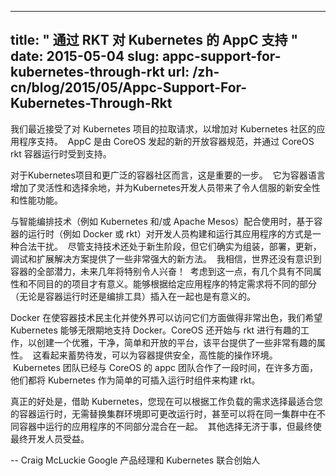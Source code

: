 <!--
---
title: " AppC Support for Kubernetes through RKT "
date: 2015-05-04
slug: appc-support-for-kubernetes-through-rkt
url: /zh-cn/blog/2015/05/Appc-Support-For-Kubernetes-Through-Rkt
---
-->
---
title: " 通过 RKT 对 Kubernetes 的 AppC 支持 "
date: 2015-05-04
slug: appc-support-for-kubernetes-through-rkt
url: /zh-cn/blog/2015/05/Appc-Support-For-Kubernetes-Through-Rkt
---
<!--
We very recently accepted a pull request to the Kubernetes project to add appc support for the Kubernetes community. &nbsp;Appc is a new open container specification that was initiated by CoreOS, and is supported through CoreOS rkt container runtime.
-->
我们最近接受了对 Kubernetes 项目的拉取请求，以增加对 Kubernetes 社区的应用程序支持。 &nbsp;AppC 是由 CoreOS 发起的新的开放容器规范，并通过 CoreOS rkt 容器运行时受到支持。

<!--
This is an important step forward for the Kubernetes project and for the broader containers community. &nbsp;It adds flexibility and choice to the container-verse and brings the promise of &nbsp;compelling new security and performance capabilities to the Kubernetes developer.
-->
对于Kubernetes项目和更广泛的容器社区而言，这是重要的一步。 &nbsp;它为容器语言增加了灵活性和选择余地，并为Kubernetes开发人员带来了令人信服的新安全性和性能功能。

<!--
Container based runtimes (like Docker or rkt) when paired with smart orchestration technologies (like Kubernetes and/or Apache Mesos) are a legitimate disruption to the way that developers build and run their applications. &nbsp;While the supporting technologies are relatively nascent, they do offer the promise of some very powerful new ways to assemble, deploy, update, debug and extend solutions. &nbsp;I believe that the world has not yet felt the full potential of containers and the next few years are going to be particularly exciting! &nbsp;With that in mind it makes sense for several projects to emerge with different properties and different purposes. It also makes sense to be able to plug together different pieces (whether it be the container runtime or the orchestrator) based on the specific needs of a given application.
-->
与智能编排技术（例如 Kubernetes 和/或 Apache Mesos）配合使用时，基于容器的运行时（例如 Docker 或 rkt）对开发人员构建和运行其应用程序的方式是一种合法干扰。 &nbsp;尽管支持技术还处于新生阶段，但它们确实为组装，部署，更新，调试和扩展解决方案提供了一些非常强大的新方法。 &nbsp;我相信，世界还没有意识到容器的全部潜力，未来几年将特别令人兴奋！ &nbsp;考虑到这一点，有几个具有不同属性和不同目的的项目才有意义。能够根据给定应用程序的特定需求将不同的部分（无论是容器运行时还是编排工具）插入在一起也是有意义的。

<!--
Docker has done an amazing job of democratizing container technologies and making them accessible to the outside world, and we expect Kubernetes to support Docker indefinitely. CoreOS has also started to do interesting work with rkt to create an elegant, clean, simple and open platform that offers some really interesting properties. &nbsp;It looks poised deliver a secure and performant operating environment for containers. &nbsp;The Kubernetes team has been working with the appc team at CoreOS for a while and in many ways they built rkt with Kubernetes in mind as a simple pluggable runtime component. &nbsp;
-->
Docker 在使容器技术民主化并使外界可以访问它们方面做得非常出色，我们希望 Kubernetes 能够无限期地支持 Docker。CoreOS 还开始与 rkt 进行有趣的工作，以创建一个优雅，干净，简单和开放的平台，该平台提供了一些非常有趣的属性。 &nbsp;这看起来蓄势待发，可以为容器提供安全，高性能的操作环境。 &nbsp;Kubernetes 团队已经与 CoreOS 的 appc 团队合作了一段时间，在许多方面，他们都将 Kubernetes 作为简单的可插入运行时组件来构建 rkt。 &nbsp;

<!--
The really nice thing is that with Kubernetes you can now pick the container runtime that works best for you based on your workloads’ needs, change runtimes without having the replace your cluster environment, or even mix together applications where different parts are running in different container runtimes in the same cluster. &nbsp;Additional choices can’t help but ultimately benefit the end developer.
-->
真正的好处是，借助 Kubernetes，您现在可以根据工作负载的需求选择最适合您的容器运行时，无需替换集群环境即可更改运行时，甚至可以将在同一集群中在不同容器中运行的应用程序的不同部分混合在一起。 &nbsp;其他选择无济于事，但最终使最终开发人员受益。

<!--
-- Craig McLuckie  
Google Product Manager and Kubernetes co-founder  
-->
-- Craig McLuckie
Google 产品经理和 Kubernetes 联合创始人
